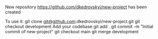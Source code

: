 New repository https://github.com/dkedrovskyi/new-project has been created

To use it: 
git clone git@github.com:dkedrovskyi/new-project.git
git checkout development 
Add your codebase 
git add . 
git commit -m "Initial commit of new-project"
git checkout main 
git merge development


